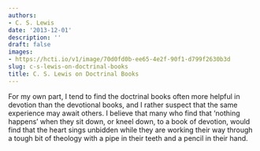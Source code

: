 ```yaml
---
authors:
- C. S. Lewis
date: '2013-12-01'
description: ''
draft: false
images:
- https://hcti.io/v1/image/70d0fd0b-ee65-4e2f-90f1-d799f2630b3d
slug: c-s-lewis-on-doctrinal-books
title: C. S. Lewis on Doctrinal Books
---
```


For my own part, I tend to find the doctrinal books often more helpful in devotion than the devotional books, and I rather suspect that the same experience may await others. I believe that many who find that ‘nothing happens’ when they sit down, or kneel down, to a book of devotion, would find that the heart sings unbidden while they are working their way through a tough bit of theology with a pipe in their teeth and a pencil in their hand.